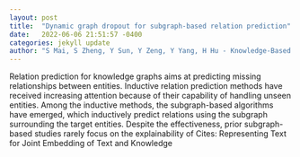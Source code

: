 ```yaml
---
layout: post
title:  "Dynamic graph dropout for subgraph-based relation prediction"
date:   2022-06-06 21:51:57 -0400
categories: jekyll update
author: "S Mai, S Zheng, Y Sun, Y Zeng, Y Yang, H Hu - Knowledge-Based Systems, 2022"
---
```

Relation prediction for knowledge graphs aims at predicting missing relationships between entities. Inductive relation prediction methods have received increasing attention because of their capability of handling unseen entities. Among the inductive methods, the subgraph-based algorithms have emerged, which inductively predict relations using the subgraph surrounding the target entities. Despite the effectiveness, prior subgraph-based studies rarely focus on the explainability of  Cites: Representing Text for Joint Embedding of Text and Knowledge